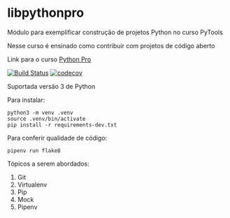 # libpythonpro

Módulo para exemplificar construção de projetos Python no curso PyTools

Nesse curso é ensinado como contribuir com projetos de código aberto

Link para o curso [Python Pro](https://www.python.pro.br/)

[![Build Status](https://travis-ci.org/JameicaAlvarenga/libpythonpro.svg?branch=master)](https://travis-ci.org/JameicaAlvarenga/libpythonpro)
[![codecov](https://codecov.io/gh/JameicaAlvarenga/libpythonpro/branch/master/graph/badge.svg?token=PFKIX9FO3R)](https://codecov.io/gh/JameicaAlvarenga/libpythonpro)


Suportada versão 3 de Python

Para instalar:

```console
python3 -m venv .venv
source .venv/bin/activate
pip install -r requirements-dev.txt
```

Para conferir qualidade de código:

```console
pipenv run flake8
```

Tópicos a serem abordados:
 1. Git
 2. Virtualenv
 3. Pip
 4. Mock
 5. Pipenv
 